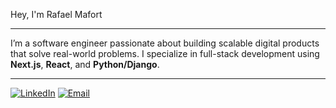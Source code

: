 Hey, I'm Rafael Mafort

---

I’m a software engineer passionate about building scalable digital products that solve real-world problems. I specialize in full-stack development using **Next.js**, **React**, and **Python/Django**.

---

[![LinkedIn](https://img.shields.io/badge/LinkedIn-0A66C2?style=for-the-badge&logo=linkedin&logoColor=white)](https://www.linkedin.com/in/rafael-mafort-c) [![Email](https://img.shields.io/badge/Gmail-EA4335?style=for-the-badge&logo=gmail&logoColor=white)](mailto:rafaelmafortc@gmail.com)
